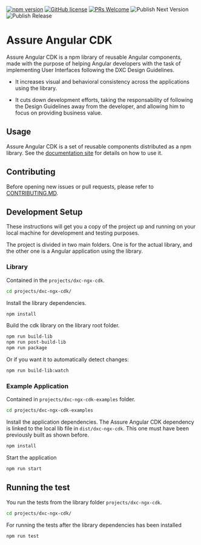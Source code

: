 [![npm version](https://badge.fury.io/js/%40dxc-technology%2Fhalstack-angular.svg)](https://www.npmjs.com/@dxc-technology/halstack-angular)
[![GitHub license](https://img.shields.io/badge/license-apache-blue.svg)](https://github.com/fxc-technology/halstack-angular/blob/master/LICENSE.md) 
[![PRs Welcome](https://img.shields.io/badge/PRs-welcome-brightgreen.svg)](https://github.com/dxc-technology/halstack-angular/blob/master/CONTRIBUTING.md)
![Publish Next Version](https://github.com/dxc-technology/halstack-angular/workflows/Publish%20Next%20Version/badge.svg)
![Publish Release](https://github.com/dxc-technology/halstack-angular/workflows/Publish%20Release/badge.svg)
# Assure Angular CDK
 
Assure Angular CDK is a npm library of reusable Angular components, made with the purpose of helping Angular developers with the task of implementing User Interfaces following the DXC Design Guidelines.

- It increases visual and behavioral consistency across the applications using the library.
  
- It cuts down development efforts, taking the responsability of following the Design Guidelines away from the developer, and allowing him to focus on providing business value.

## Usage

Assure Angular CDK is a set of reusable components distributed as a npm library. See the [documentation site](https://developer.dxc.com/tools/angular/) for details on how to use it.

## Contributing

Before opening new issues or pull requests, please refer to [CONTRIBUTING.MD](https://github.com/dxc-technology/halstack-angular/blob/master/CONTRIBUTING.md).

## Development Setup

These instructions will get you a copy of the project up and running on your local machine for development and testing purposes.

The project is divided in two main folders. One is for the actual library, and the other one is a Angular application using the library.

### Library

Contained in the `projects/dxc-ngx-cdk`.

```bash
cd projects/dxc-ngx-cdk/
```

Install the library dependencies.

```bash
npm install
```

Build the cdk library on the library root folder.

````bash
npm run build-lib
npm run post-build-lib
npm run package
````

Or if you want it to automatically detect changes:

````bash
npm run build-lib:watch
````

### Example Application

Contained in `projects/dxc-ngx-cdk-examples` folder.

````bash
cd projects/dxc-ngx-cdk-examples
````

Install the application dependencies. The Assure Angular CDK dependency is linked to the local lib file in `dist/dxc-ngx-cdk`. This one must have been previously built as shown before.

````bash
npm install
````

Start the application

````bash
npm run start
````

## Running the test

You run the tests from the library folder `projects/dxc-ngx-cdk`.

```bash
cd projects/dxc-ngx-cdk/
```

For running the tests after the library dependencies has been installed

```bash
npm run test
```

